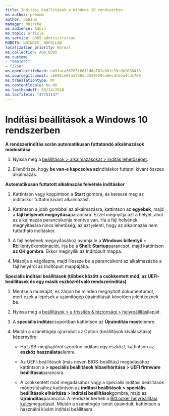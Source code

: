 ```yaml
---
title: Indítási beállítások a Windows 10 rendszerben
ms.author: pebaum
author: pebaum
manager: mnirkhe
ms.audience: Admin
ms.topic: article
ms.service: o365-administration
ROBOTS: NOINDEX, NOFOLLOW
localization_priority: Normal
ms.collection: Adm_O365
ms.custom:
- "9001691"
- "3768"
ms.openlocfilehash: e49faca66785c6611dda702a381c39cdb10884f8
ms.sourcegitcommit: c6692ce0fa1358ec3529e59ca0ecdfdea4cdc759
ms.translationtype: MT
ms.contentlocale: hu-HU
ms.lasthandoff: 09/14/2020
ms.locfileid: "47751137"
---
```

# <a name="startup-settings-in-windows-10"></a>Indítási beállítások a Windows 10 rendszerben

**A rendszerindítás során automatikusan futtatandó alkalmazások módosítása**

1. Nyissa meg a [beállítások > alkalmazásokat > indítás lehetőséget](ms-settings:startupapps?activationSource=GetHelp).

2. Ellenőrizze, hogy **be van-e kapcsolva az**indításkor futtatni kívánt összes alkalmazás.

**Automatikusan futtatott alkalmazás felvétele indításkor**

1. Kattintson vagy koppintson a **Start** gombra, és keresse meg az indításkor futtatni kívánt alkalmazást.

2. Kattintson a jobb gombbal az alkalmazásra, kattintson az **egyebek**, majd a **fájl helyének megnyitása**parancsra. Ezzel megnyitja azt a helyet, ahol az alkalmazás parancsikonja mentve van. Ha a fájl helyének megnyitására nincs lehetőség, az azt jelenti, hogy az alkalmazás nem futtatható indításkor.

3. A fájl helyének megnyitásához nyomja le a **Windows billentyű + R**billentyűkombinációt, írja be a **Shell: Startup**parancsot, majd kattintson **az OK gombra**. Ekkor megnyílik az Indítópult mappa.

4. Másolja a vágólapra, majd illessze be a parancsikont az alkalmazásba a fájl helyéről az Indítópult mappájába.

**Speciális indítási beállítások (többek között a csökkentett mód, az UEFI-beállítások és egy másik eszközről való rendszerindítás)**

1. Mentse a munkáját, és zárjon be minden megnyitott dokumentumot, mert ezek a lépések a számítógép újraindítását követően jelentkeznek be.

2. Nyissa meg a [beállítások > a frissítés & biztonsági > helyreállítási](ms-settings:recovery?activationSource=GetHelp)lapját.

3. A **speciális indítás**csoportban kattintson az **Újraindítás most**elemre. 

4. Miután a számítógép újraindult az Option (beállítások kiválasztása) képernyőre:

    - Ha USB-meghajtóról szeretne indítani egy eszközt, kattintson az **eszköz használata**elemre.

    - Az UEFI-beállítások (más néven BIOS-beállítás) megadásához kattintson a **> speciális beállítások hibaelhárítása > UEFI firmware beállításai**parancsra. 

    - A csökkentett mód megadásához vagy a speciális indítási beállítások módosításához kattintson az **indítási beállítások > speciális beállítások elhárítása > indítási beállítások**gombra, majd az **Újraindítás**parancsra. A rendszer kérheti a [BitLocker helyreállítási kulcs](https://support.microsoft.com/help/4026181/windows-10-find-my-bitlocker-recovery-key)megadását. Miután a számítógép ismét újraindult, kattintson a használni kívánt indítási beállításra.
